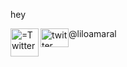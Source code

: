 <p>hey</p>
<p><img align="left" width="45" height="45" src="https://image.flaticon.com/icons/png/512/124/124021.png" alt="
=Twitter" ></p> 
<style type="@liloamaral">
.image-left {
  display: block;
  margin-left: auto;
  margin-right: auto;
  float: right;
}
</style>

<p>
<img align="middle" width="50" height="50" src="https://image.flaticon.com/icons/png/512/124/124021.png" alt="twitter" style="float:left;width:45px;height:30px;"> @liloamaral
</p>
